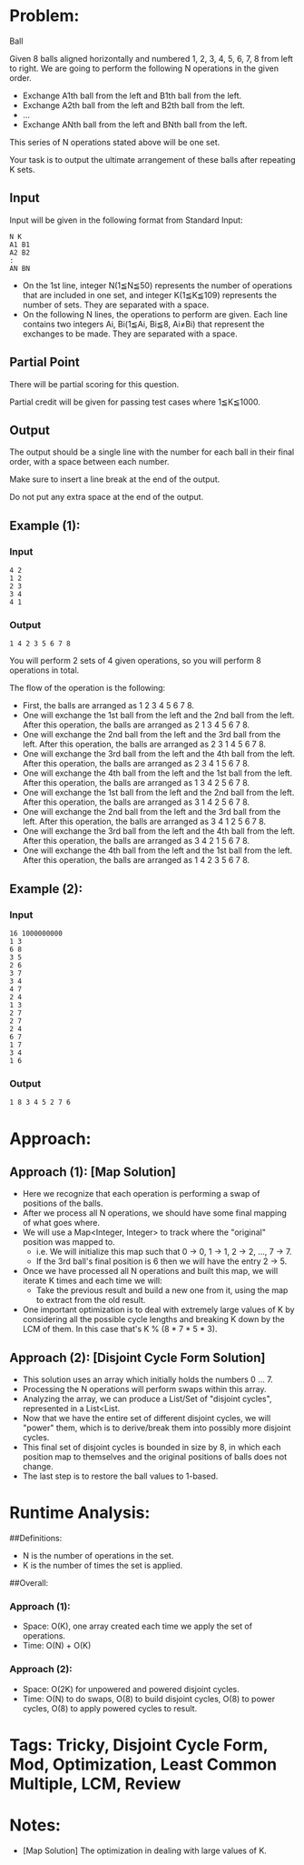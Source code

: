 # Problem:
  Ball
  
  Given 8 balls aligned horizontally and numbered 1, 2, 3, 4, 5, 6, 7, 8 from left to right. We are going to perform the following N operations in the given order.

  - Exchange A1th ball from the left and B1th ball from the left.
  - Exchange A2th ball from the left and B2th ball from the left.
  - ...
  - Exchange ANth ball from the left and BNth ball from the left.

This series of N operations stated above will be one set.

Your task is to output the ultimate arrangement of these balls after repeating K sets.

## Input
Input will be given in the following format from Standard Input:

```
N K
A1 B1
A2 B2
:
AN BN
```
  - On the 1st line, integer N(1≦N≦50) represents the number of operations that are included in one set, and integer K(1≦K≦109) represents the number of sets. They are separated with a space.
  - On the following N lines, the operations to perform are given. Each line contains two integers Ai, Bi(1≦Ai, Bi≦8, Ai≠Bi) that represent the exchanges to be made. They are separated with a space.

## Partial Point
There will be partial scoring for this question.

Partial credit will be given for passing test cases where 1≦K≦1000.

## Output
The output should be a single line with the number for each ball in their final order, with a space between each number.

Make sure to insert a line break at the end of the output.

Do not put any extra space at the end of the output.

## Example (1):
### Input
```
4 2
1 2
2 3
3 4
4 1
```
### Output
```
1 4 2 3 5 6 7 8
```

You will perform 2 sets of 4 given operations, so you will perform 8 operations in total.

The flow of the operation is the following:

-  First, the balls are arranged as 1 2 3 4 5 6 7 8.
-  One will exchange the 1st ball from the left and the 2nd ball from the left. After this operation, the balls are arranged as 2 1 3 4 5 6 7 8.
-  One will exchange the 2nd ball from the left and the 3rd ball from the left. After this operation, the balls are arranged as 2 3 1 4 5 6 7 8.
-  One will exchange the 3rd ball from the left and the 4th ball from the left. After this operation, the balls are arranged as 2 3 4 1 5 6 7 8.
-  One will exchange the 4th ball from the left and the 1st ball from the left. After this operation, the balls are arranged as 1 3 4 2 5 6 7 8.
-  One will exchange the 1st ball from the left and the 2nd ball from the left. After this operation, the balls are arranged as 3 1 4 2 5 6 7 8.
-  One will exchange the 2nd ball from the left and the 3rd ball from the left. After this operation, the balls are arranged as 3 4 1 2 5 6 7 8.
-  One will exchange the 3rd ball from the left and the 4th ball from the left. After this operation, the balls are arranged as 3 4 2 1 5 6 7 8.
-  One will exchange the 4th ball from the left and the 1st ball from the left. After this operation, the balls are arranged as 1 4 2 3 5 6 7 8.

## Example (2):
### Input
```
16 1000000000
1 3
6 8
3 5
2 6
3 7
3 4
4 7
2 4
1 3
2 7
2 7
2 4
6 7
1 7
3 4
1 6
```

### Output
```
1 8 3 4 5 2 7 6
```

# Approach:
## Approach (1): [Map Solution]
  - Here we recognize that each operation is performing a swap of positions of the balls.
  - After we process all N operations, we should have some final mapping of what goes where.
  - We will use a Map<Integer, Integer> to track where the "original" position was mapped to.
    - i.e. We will initialize this map such that 0 -> 0, 1 -> 1, 2 -> 2, ..., 7 -> 7.
    - If the 3rd ball's final position is 6 then we will have the entry 2 -> 5.
  - Once we have processed all N operations and built this map, we will iterate K times and each time we will:
    - Take the previous result and build a new one from it, using the map to extract from the old result.
  - One important optimization is to deal with extremely large values of K by considering all the possible cycle lengths and breaking K down by the LCM of them.  In this case that's K % (8 * 7 * 5 * 3).

## Approach (2): [Disjoint Cycle Form Solution]
  - This solution uses an array which initially holds the numbers 0 ... 7.
  - Processing the N operations will perform swaps within this array.
  - Analyzing the array, we can produce a List/Set of "disjoint cycles", represented in a List<List<Integer>.
  - Now that we have the entire set of different disjoint cycles, we will "power" them, which is to derive/break them into possibly more disjoint cycles.
  - This final set of disjoint cycles is bounded in size by 8, in which each position map to themselves and the original positions of balls does not change.
  - The last step is to restore the ball values to 1-based.
  
# Runtime Analysis:
##Definitions:
  - N is the number of operations in the set.
  - K is the number of times the set is applied.

##Overall:
### Approach (1):
  - Space: O(K), one array created each time we apply the set of operations.
  - Time: O(N) + O(K)

### Approach (2):
  - Space: O(2K) for unpowered and powered disjoint cycles.
  - Time: O(N) to do swaps, O(8) to build disjoint cycles, O(8) to power cycles, O(8) to apply powered cycles to result.

# Tags: Tricky, Disjoint Cycle Form, Mod, Optimization, Least Common Multiple, LCM, Review

# Notes:
  - [Map Solution] The optimization in dealing with large values of K.
